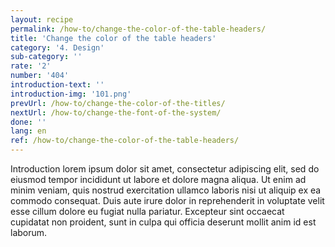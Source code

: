 ```yaml
---
layout: recipe
permalink: /how-to/change-the-color-of-the-table-headers/
title: 'Change the color of the table headers'
category: '4. Design'
sub-category: ''
rate: '2'
number: '404'
introduction-text: ''
introduction-img: '101.png'
prevUrl: /how-to/change-the-color-of-the-titles/
nextUrl: /how-to/change-the-font-of-the-system/
done: ''
lang: en
ref: /how-to/change-the-color-of-the-table-headers/
---
```


Introduction lorem ipsum dolor sit amet, consectetur adipiscing elit, sed do eiusmod tempor incididunt ut labore et dolore magna aliqua. Ut enim ad minim veniam, quis nostrud exercitation ullamco laboris nisi ut aliquip ex ea commodo consequat. Duis aute irure dolor in reprehenderit in voluptate velit esse cillum dolore eu fugiat nulla pariatur. Excepteur sint occaecat cupidatat non proident, sunt in culpa qui officia deserunt mollit anim id est laborum.

